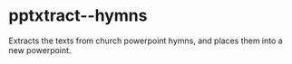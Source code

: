 # pptxtract--hymns
Extracts the texts from church powerpoint hymns, and places them into a new powerpoint.
